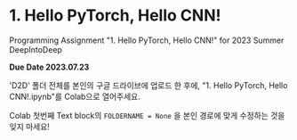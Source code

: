 # 1. Hello PyTorch, Hello CNN!
Programming Assignment "1. Hello PyTorch, Hello CNN!" for 2023 Summer DeepIntoDeep

**Due Date 2023.07.23**

'D2D' 폴더 전체를 본인의 구글 드라이브에 업로드 한 후에, "1. Hello PyTorch, Hello CNN!.ipynb"를 Colab으로 열어주세요.

Colab 첫번째 Text block의
```FOLDERNAME = None```
을 본인 경로에 맞게 수정하는 것을 잊지 마세요!
